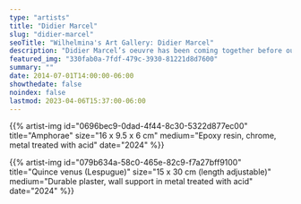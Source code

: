 ```yaml
---
type: "artists"
title: "Didier Marcel"
slug: "didier-marcel"
seoTitle: "Wilhelmina's Art Gallery: Didier Marcel"
description: "Didier Marcel’s oeuvre has been coming together before our very eyes. It has taken on its true sense, however, only with the passage of time, acquiring density and logic, not on the basis of a pre-existing intention that was then meticulously put into practice but thanks to the faith the artist himself seems to have in his insights, and the patience with which he has allowed them to develop. It will not be claimed that over two decades he gave his imagination free rein, attentive only to his impulses as they connected up a certain number of intuitions which now, a posteriori and flagrantly, present themselves to us in the form of a remarkably homogeneous set of works whose combinations and recombinations seem potentially infinite. Before anything else, the “method” (if this is a word that can be applied, retrospectively, to the process), which subtends Marcel’s work, stands before us today in all its splendour and self-evidence, far – very far – from the glibness that marks out most of the younger French artists, whose doctrine seems to be the “logic of the headline-grabber”. Marcel’s work, capitalising on the experience gained in the production of the “small objects”, and the presentational strategies that allowed them to take their place in the architectural configuration of a museum, was deployed almost systematically in the form of a juxtaposition of landscapes that revealed what can now be seen as a seminal project: to be a portraitist of landscape in the 21st century, with the invention of places defined by “closed limits, determinate uncertainty, contained information”."
featured_img: "330fab0a-7fdf-479c-3930-81221d8d7600"
summary: ""
date: 2014-07-01T14:00:00-06:00
showthedate: false
noindex: false
lastmod: 2023-04-06T15:37:00-06:00
---
```

{{% artist-img id="0696bec9-0dad-4f44-8c30-5322d877ec00" title="Amphorae" size="16 x 9.5 x 6 cm" medium="Epoxy resin, chrome, metal treated with acid" date="2024" %}}

{{% artist-img id="079b634a-58c0-465e-82c9-f7a27bff9100" title="Quince venus (Lespugue)" size="15 x 30 cm (length adjustable)" medium="Durable plaster, wall support in metal treated with acid" date="2024" %}}

